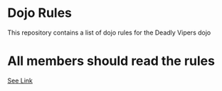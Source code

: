 Dojo Rules
==========

This repository contains a list of dojo rules for the Deadly Vipers dojo

# All members should read the rules

[See Link](https://github.com/deadlyvipers)
